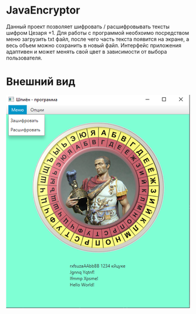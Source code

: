 # JavaEncryptor
Данный проект позволяет шифровать / расшифровывать тексты шифром Цезаря +1.
Для работы с программой необхоимо посредством меню загрузить txt файл, после чего часть текста появится на экране, а весь объем можно сохранить в новый файл.
Интерфейс приложения адаптивен и может менять свой цвет в зависимости от выбора пользователя.

# Внешний вид
![photo](https://github.com/Laavs51/JavaEncryptor/blob/main/screenshots/photo.png) 
